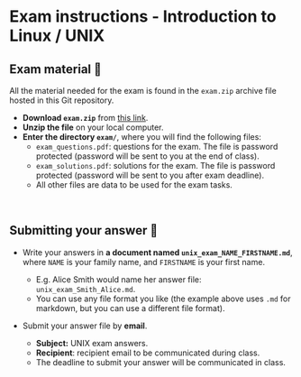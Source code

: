 # Exam instructions - Introduction to Linux / UNIX

## Exam material :crystal_ball:

All the material needed for the exam is found in the `exam.zip` archive file
hosted in this Git repository.

* **Download `exam.zip`** from
  [this link](https://github.com/sib-swiss/unix-first-steps-training/raw/main/exam.zip).
* **Unzip the file** on your local computer.
* **Enter the directory `exam/`**, where you will find the following
  files:
  * `exam_questions.pdf`: questions for the exam. The file is password
    protected (password will be sent to you at the end of class).
  * `exam_solutions.pdf`: solutions for the exam. The file is password
    protected (password will be sent to you after exam deadline).
  * All other files are data to be used for the exam tasks.

<br>

## Submitting your answer :pencil:

* Write your answers in **a document named `unix_exam_NAME_FIRSTNAME.md`**,
  where `NAME` is your family name, and `FIRSTNAME` is your first name.
  * E.g. Alice Smith would name her answer file: `unix_exam_Smith_Alice.md`.
  * You can use any file format you like (the example above uses `.md` for
    markdown, but you can use a different file format).

* Submit your answer file by **email**.
  * **Subject:** UNIX exam answers.
  * **Recipient**: recipient email to be communicated during class.
  * The deadline to submit your answer will be communicated in class.
